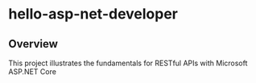 ﻿# hello-asp-net-developer
## Overview
This project illustrates the fundamentals for RESTful APIs with Microsoft ASP.NET Core